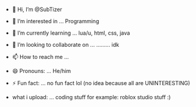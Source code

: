 - 👋 Hi, I’m @SubTizer
- 👀 I’m interested in ... Programming 
- 🌱 I’m currently learning ... lua/u, html, css, java
- 💞️ I’m looking to collaborate on ... ......... idk
- 📫 How to reach me ... 
- 😄 Pronouns: ... He/him
- ⚡ Fun fact: ... no fun fact lol (no idea because all are UNINTERESTING)

- what i upload: ... coding stuff for example: roblox studio stuff :)
